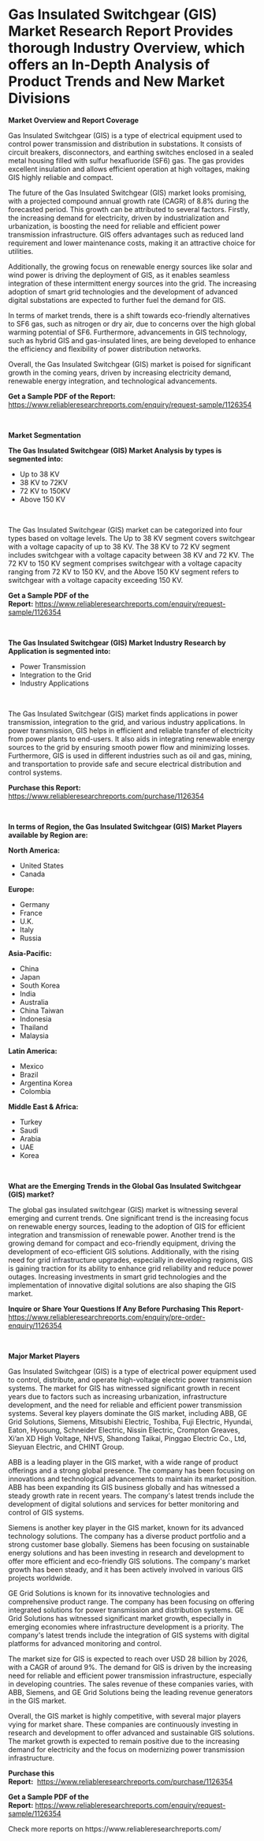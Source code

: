 <p><h1>Gas Insulated Switchgear (GIS) Market Research Report Provides thorough Industry Overview, which offers an In-Depth Analysis of Product Trends and New Market Divisions</h1></p><p><strong>Market Overview and Report Coverage</strong></p>
<p><p>Gas Insulated Switchgear (GIS) is a type of electrical equipment used to control power transmission and distribution in substations. It consists of circuit breakers, disconnectors, and earthing switches enclosed in a sealed metal housing filled with sulfur hexafluoride (SF6) gas. The gas provides excellent insulation and allows efficient operation at high voltages, making GIS highly reliable and compact.</p><p>The future of the Gas Insulated Switchgear (GIS) market looks promising, with a projected compound annual growth rate (CAGR) of 8.8% during the forecasted period. This growth can be attributed to several factors. Firstly, the increasing demand for electricity, driven by industrialization and urbanization, is boosting the need for reliable and efficient power transmission infrastructure. GIS offers advantages such as reduced land requirement and lower maintenance costs, making it an attractive choice for utilities.</p><p>Additionally, the growing focus on renewable energy sources like solar and wind power is driving the deployment of GIS, as it enables seamless integration of these intermittent energy sources into the grid. The increasing adoption of smart grid technologies and the development of advanced digital substations are expected to further fuel the demand for GIS.</p><p>In terms of market trends, there is a shift towards eco-friendly alternatives to SF6 gas, such as nitrogen or dry air, due to concerns over the high global warming potential of SF6. Furthermore, advancements in GIS technology, such as hybrid GIS and gas-insulated lines, are being developed to enhance the efficiency and flexibility of power distribution networks.</p><p>Overall, the Gas Insulated Switchgear (GIS) market is poised for significant growth in the coming years, driven by increasing electricity demand, renewable energy integration, and technological advancements.</p></p>
<p><strong>Get a Sample PDF of the Report:</strong> <a href="https://www.reliableresearchreports.com/enquiry/request-sample/1126354">https://www.reliableresearchreports.com/enquiry/request-sample/1126354</a></p>
<p>&nbsp;</p>
<p><strong>Market Segmentation</strong></p>
<p><strong>The Gas Insulated Switchgear (GIS) Market Analysis by types is segmented into:</strong></p>
<p><ul><li>Up to 38 KV</li><li>38 KV to 72KV</li><li>72 KV to 150KV</li><li>Above 150 KV</li></ul></p>
<p>&nbsp;</p>
<p><p>The Gas Insulated Switchgear (GIS) market can be categorized into four types based on voltage levels. The Up to 38 KV segment covers switchgear with a voltage capacity of up to 38 KV. The 38 KV to 72 KV segment includes switchgear with a voltage capacity between 38 KV and 72 KV. The 72 KV to 150 KV segment comprises switchgear with a voltage capacity ranging from 72 KV to 150 KV, and the Above 150 KV segment refers to switchgear with a voltage capacity exceeding 150 KV.</p></p>
<p><strong>Get a Sample PDF of the Report:</strong>&nbsp;<a href="https://www.reliableresearchreports.com/enquiry/request-sample/1126354">https://www.reliableresearchreports.com/enquiry/request-sample/1126354</a></p>
<p>&nbsp;</p>
<p><strong>The Gas Insulated Switchgear (GIS) Market Industry Research by Application is segmented into:</strong></p>
<p><ul><li>Power Transmission</li><li>Integration to the Grid</li><li>Industry Applications</li></ul></p>
<p>&nbsp;</p>
<p><p>The Gas Insulated Switchgear (GIS) market finds applications in power transmission, integration to the grid, and various industry applications. In power transmission, GIS helps in efficient and reliable transfer of electricity from power plants to end-users. It also aids in integrating renewable energy sources to the grid by ensuring smooth power flow and minimizing losses. Furthermore, GIS is used in different industries such as oil and gas, mining, and transportation to provide safe and secure electrical distribution and control systems.</p></p>
<p><strong>Purchase this Report:</strong>&nbsp; <a href="https://www.reliableresearchreports.com/purchase/1126354">https://www.reliableresearchreports.com/purchase/1126354</a></p>
<p>&nbsp;</p>
<p><strong>In terms of Region, the Gas Insulated Switchgear (GIS) Market Players available by Region are:</strong></p>
<p>
    <p> <strong> North America: </strong>
        <ul>
            <li>United States</li>
            <li>Canada</li>
        </ul>
        </p> 
    <p> <strong> Europe: </strong>
        <ul>
            <li>Germany</li>
            <li>France</li>
            <li>U.K.</li>
            <li>Italy</li>
            <li>Russia</li>
        </ul>
        </p> 
    <p> <strong> Asia-Pacific: </strong>
        <ul>
            <li>China</li>
            <li>Japan</li>
            <li>South Korea</li>
            <li>India</li>
            <li>Australia</li>
            <li>China Taiwan</li>
            <li>Indonesia</li>
            <li>Thailand</li>
            <li>Malaysia</li>
        </ul>
        </p> 
    <p> <strong> Latin America: </strong>
        <ul>
            <li>Mexico</li>
            <li>Brazil</li>
            <li>Argentina Korea</li>
            <li>Colombia</li>
        </ul>
        </p> 
    <p> <strong> Middle East & Africa: </strong>
        <ul>
            <li>Turkey</li>
            <li>Saudi</li>
            <li>Arabia</li>
            <li>UAE</li>
            <li>Korea</li>
        </ul>
    </p>
    </p>
<p>&nbsp;</p>
<p><strong>What are the Emerging Trends in the Global Gas Insulated Switchgear (GIS) market?</strong></p>
<p><p>The global gas insulated switchgear (GIS) market is witnessing several emerging and current trends. One significant trend is the increasing focus on renewable energy sources, leading to the adoption of GIS for efficient integration and transmission of renewable power. Another trend is the growing demand for compact and eco-friendly equipment, driving the development of eco-efficient GIS solutions. Additionally, with the rising need for grid infrastructure upgrades, especially in developing regions, GIS is gaining traction for its ability to enhance grid reliability and reduce power outages. Increasing investments in smart grid technologies and the implementation of innovative digital solutions are also shaping the GIS market.</p></p>
<p><strong>Inquire or Share Your Questions If Any Before Purchasing This Report</strong>- <a href="https://www.reliableresearchreports.com/enquiry/pre-order-enquiry/1126354">https://www.reliableresearchreports.com/enquiry/pre-order-enquiry/1126354</a></p>
<p>&nbsp;</p>
<p><strong>Major Market Players</strong></p>
<p><p>Gas Insulated Switchgear (GIS) is a type of electrical power equipment used to control, distribute, and operate high-voltage electric power transmission systems. The market for GIS has witnessed significant growth in recent years due to factors such as increasing urbanization, infrastructure development, and the need for reliable and efficient power transmission systems. Several key players dominate the GIS market, including ABB, GE Grid Solutions, Siemens, Mitsubishi Electric, Toshiba, Fuji Electric, Hyundai, Eaton, Hyosung, Schneider Electric, Nissin Electric, Crompton Greaves, Xi’an XD High Voltage, NHVS, Shandong Taikai, Pinggao Electric Co., Ltd, Sieyuan Electric, and CHINT Group.</p><p>ABB is a leading player in the GIS market, with a wide range of product offerings and a strong global presence. The company has been focusing on innovations and technological advancements to maintain its market position. ABB has been expanding its GIS business globally and has witnessed a steady growth rate in recent years. The company's latest trends include the development of digital solutions and services for better monitoring and control of GIS systems.</p><p>Siemens is another key player in the GIS market, known for its advanced technology solutions. The company has a diverse product portfolio and a strong customer base globally. Siemens has been focusing on sustainable energy solutions and has been investing in research and development to offer more efficient and eco-friendly GIS solutions. The company's market growth has been steady, and it has been actively involved in various GIS projects worldwide.</p><p>GE Grid Solutions is known for its innovative technologies and comprehensive product range. The company has been focusing on offering integrated solutions for power transmission and distribution systems. GE Grid Solutions has witnessed significant market growth, especially in emerging economies where infrastructure development is a priority. The company's latest trends include the integration of GIS systems with digital platforms for advanced monitoring and control.</p><p>The market size for GIS is expected to reach over USD 28 billion by 2026, with a CAGR of around 9%. The demand for GIS is driven by the increasing need for reliable and efficient power transmission infrastructure, especially in developing countries. The sales revenue of these companies varies, with ABB, Siemens, and GE Grid Solutions being the leading revenue generators in the GIS market.</p><p>Overall, the GIS market is highly competitive, with several major players vying for market share. These companies are continuously investing in research and development to offer advanced and sustainable GIS solutions. The market growth is expected to remain positive due to the increasing demand for electricity and the focus on modernizing power transmission infrastructure.</p></p>
<p><strong>Purchase this Report:</strong>&nbsp;&nbsp;<a href="https://www.reliableresearchreports.com/purchase/1126354">https://www.reliableresearchreports.com/purchase/1126354</a></p>
<p></p>
<p><strong>Get a Sample PDF of the Report:</strong>&nbsp;<a href="https://www.reliableresearchreports.com/enquiry/request-sample/1126354">https://www.reliableresearchreports.com/enquiry/request-sample/1126354</a></p>
<p>Check more reports on https://www.reliableresearchreports.com/</p>